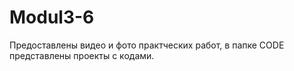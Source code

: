 # Modul3-6
Предоставлены видео и фото практческих работ, в папке CODE представлены проекты с кодами.
